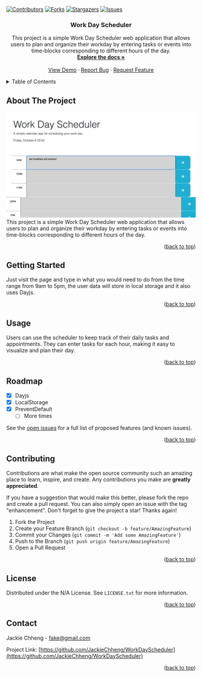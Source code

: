 <!-- Improved compatibility of back to top link: See: https://github.com/othneildrew/Best-README-Template/pull/73 -->
<a name="readme-top"></a>


[![Contributors][contributors-shield]][contributors-url]
[![Forks][forks-shield]][forks-url]
[![Stargazers][stars-shield]][stars-url]
[![Issues][issues-shield]][issues-url]




<h3 align="center">Work Day Scheduler</h3>

  <p align="center">
    This project is a simple Work Day Scheduler web application that allows users to plan and organize their workday by entering tasks or events into time-blocks corresponding to different hours of the day. 
    <br />
    <a href="https://github.com/JackieChheng/WorkDayScheduler"><strong>Explore the docs »</strong></a>
    <br />
    <br />
    <a href="https://github.com/JackieChheng/WorkDayScheduler">View Demo</a>
    ·
    <a href="https://github.com/JackieChheng/WorkDayScheduler/issues">Report Bug</a>
    ·
    <a href="https://github.com/JackieChheng/WorkDayScheduler/issues">Request Feature</a>
  </p>



<!-- TABLE OF CONTENTS -->
<details>
  <summary>Table of Contents</summary>
  <ol>
    <li>
      <a href="#about-the-project">About The Project</a>
      <ul>
      </ul>
    </li>
    <li>
      <a href="#getting-started">Getting Started</a>
      <ul>
      </ul>
    </li>
    <li><a href="#usage">Usage</a></li>
    <li><a href="#roadmap">Roadmap</a></li>
    <li><a href="#contributing">Contributing</a></li>
    <li><a href="#license">License</a></li>
    <li><a href="#contact">Contact</a></li>
  </ol>
</details>



<!-- ABOUT THE PROJECT -->
## About The Project

![Work Day Scheduler](./Assets/images/Screenshot1.png)
This project is a simple Work Day Scheduler web application that allows users to plan and organize their workday by entering tasks or events into time-blocks corresponding to different hours of the day. 

<p align="right">(<a href="#readme-top">back to top</a>)</p>



<!-- GETTING STARTED -->
## Getting Started

Just visit the page and type in what you would need to do from the time range from 9am to 5pm, the user data will store in local storage and it also uses Dayjs.


<p align="right">(<a href="#readme-top">back to top</a>)</p>



<!-- USAGE EXAMPLES -->
## Usage

Users can use the scheduler to keep track of their daily tasks and appointments. They can enter tasks for each hour, making it easy to visualize and plan their day.



<p align="right">(<a href="#readme-top">back to top</a>)</p>



<!-- ROADMAP -->
## Roadmap

- [x] Dayjs
- [x] LocalStorage
- [x] PreventDefault
    - [ ] More times 

See the [open issues](https://github.com/JackieChheng/WorkDayScheduler/issues) for a full list of proposed features (and known issues).

<p align="right">(<a href="#readme-top">back to top</a>)</p>



<!-- CONTRIBUTING -->
## Contributing

Contributions are what make the open source community such an amazing place to learn, inspire, and create. Any contributions you make are **greatly appreciated**.

If you have a suggestion that would make this better, please fork the repo and create a pull request. You can also simply open an issue with the tag "enhancement".
Don't forget to give the project a star! Thanks again!

1. Fork the Project
2. Create your Feature Branch (`git checkout -b feature/AmazingFeature`)
3. Commit your Changes (`git commit -m 'Add some AmazingFeature'`)
4. Push to the Branch (`git push origin feature/AmazingFeature`)
5. Open a Pull Request

<p align="right">(<a href="#readme-top">back to top</a>)</p>



<!-- LICENSE -->
## License

Distributed under the N/A License. See `LICENSE.txt` for more information.

<p align="right">(<a href="#readme-top">back to top</a>)</p>



<!-- CONTACT -->
## Contact

Jackie Chheng - fake@gmail.com

Project Link: [https://github.com/JackieChheng/WorkDayScheduler](https://github.com/JackieChheng/WorkDayScheduler)

<p align="right">(<a href="#readme-top">back to top</a>)</p>





<!-- MARKDOWN LINKS & IMAGES -->
<!-- https://www.markdownguide.org/basic-syntax/#reference-style-links -->
[contributors-shield]: https://img.shields.io/github/contributors/JackieChheng/WorkDayScheduler.svg?style=for-the-badge
[contributors-url]: https://github.com/JackieChheng/WorkDayScheduler/graphs/contributors
[forks-shield]: https://img.shields.io/github/forks/JackieChheng/WorkDayScheduler.svg?style=for-the-badge
[forks-url]: https://github.com/JackieChheng/WorkDayScheduler/network/members
[stars-shield]: https://img.shields.io/github/stars/JackieChheng/WorkDayScheduler.svg?style=for-the-badge
[stars-url]: https://github.com/JackieChheng/WorkDayScheduler/stargazers
[issues-shield]: https://img.shields.io/github/issues/JackieChheng/WorkDayScheduler.svg?style=for-the-badge
[issues-url]: https://github.com/JackieChheng/WorkDayScheduler/issues
[license-shield]: https://img.shields.io/github/license/JackieChheng/WorkDayScheduler.svg?style=for-the-badge
[license-url]: https://github.com/JackieChheng/WorkDayScheduler/blob/master/LICENSE.txt
[linkedin-shield]: https://img.shields.io/badge/-LinkedIn-black.svg?style=for-the-badge&logo=linkedin&colorB=555
